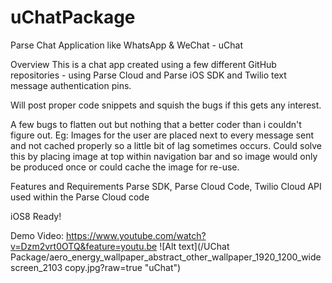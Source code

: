 uChatPackage
============

Parse Chat Application like WhatsApp & WeChat - uChat

Overview
This is a chat app created using a few different GitHub repositories - using Parse Cloud and Parse iOS SDK and Twilio text message authentication pins.

Will post proper code snippets and squish the bugs if this gets any interest.

A few bugs to flatten out but nothing that a better coder than i couldn't figure out. Eg: Images for the user are placed next to every message sent and not cached properly so a little bit of lag sometimes occurs. Could solve this by placing image at top within navigation bar and so image would only be produced once or could cache the image for re-use.

Features and Requirements
Parse SDK, Parse Cloud Code, Twilio Cloud API used within the Parse Cloud code

iOS8 Ready!

Demo Video: https://www.youtube.com/watch?v=Dzm2vrt0OTQ&feature=youtu.be
![Alt text](/UChat Package/aero_energy_wallpaper_abstract_other_wallpaper_1920_1200_widescreen_2103 copy.jpg?raw=true "uChat")
